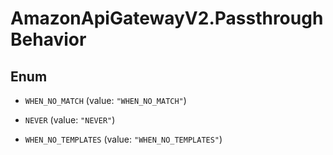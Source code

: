 # AmazonApiGatewayV2.PassthroughBehavior

## Enum


* `WHEN_NO_MATCH` (value: `"WHEN_NO_MATCH"`)

* `NEVER` (value: `"NEVER"`)

* `WHEN_NO_TEMPLATES` (value: `"WHEN_NO_TEMPLATES"`)


